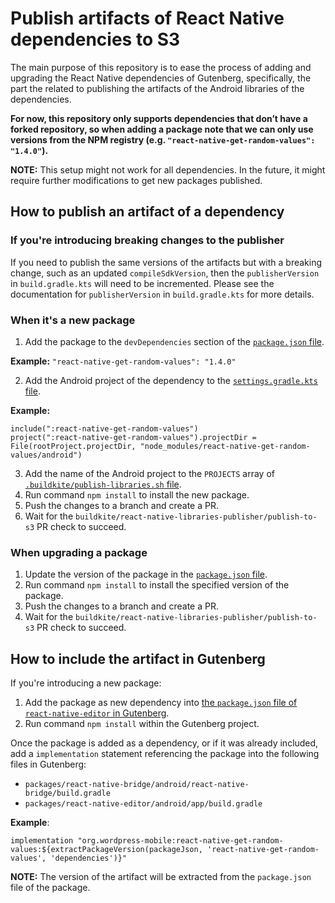 # Publish artifacts of React Native dependencies to S3

The main purpose of this repository is to ease the process of adding and upgrading the React Native dependencies of Gutenberg, specifically, the part the related to publishing the artifacts of the Android libraries of the dependencies.

**For now, this repository only supports dependencies that don’t have a forked repository, so when adding a package note that we can only use versions from the NPM registry (e.g. `"react-native-get-random-values": "1.4.0"`).**

**NOTE:** This setup might not work for all dependencies. In the future, it might require further modifications to get new packages published.

## How to publish an artifact of a dependency

### If you're introducing breaking changes to the publisher

If you need to publish the same versions of the artifacts but with a breaking change, such as an updated `compileSdkVersion`, then the `publisherVersion` in `build.gradle.kts` will need to be incremented. Please see the documentation for `publisherVersion` in `build.gradle.kts` for more details.

### When it's a new package
1. Add the package to the `devDependencies` section of the [`package.json` file](./package.json).

**Example:**
`"react-native-get-random-values": "1.4.0"`

2. Add the Android project of the dependency to the [`settings.gradle.kts` file](./settings.gradle.kts).

**Example:**
```
include(":react-native-get-random-values")
project(":react-native-get-random-values").projectDir = File(rootProject.projectDir, "node_modules/react-native-get-random-values/android")
```

3. Add the name of the Android project to the `PROJECTS` array of [`.buildkite/publish-libraries.sh` file](.buildkite/publish-libraries.sh).
4. Run command `npm install` to install the new package.
5. Push the changes to a branch and create a PR.
6. Wait for the `buildkite/react-native-libraries-publisher/publish-to-s3` PR check to succeed.

### When upgrading a package
1. Update the version of the package in the [`package.json` file](package.json).
2. Run command `npm install` to install the specified version of the package.
3. Push the changes to a branch and create a PR.
4. Wait for the `buildkite/react-native-libraries-publisher/publish-to-s3` PR check to succeed.

## How to include the artifact in Gutenberg

If you're introducing a new package:
1. Add the package as new dependency into [the `package.json` file of `react-native-editor` in Gutenberg](https://github.com/WordPress/gutenberg/blob/trunk/packages/react-native-editor/package.json).
2. Run command `npm install` within the Gutenberg project.

Once the package is added as a dependency, or if it was already included, add a `implementation` statement referencing the package into the following files in Gutenberg:

- `packages/react-native-bridge/android/react-native-bridge/build.gradle`
- `packages/react-native-editor/android/app/build.gradle`

**Example**:
```
implementation "org.wordpress-mobile:react-native-get-random-values:${extractPackageVersion(packageJson, 'react-native-get-random-values', 'dependencies')}"
```

**NOTE:** The version of the artifact will be extracted from the `package.json` file of the package.
